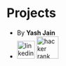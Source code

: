# Projects
- By **Yash Jain**
- <a href="https://www.linkedin.com/in/yash-jain-80ba02196/"><img src="https://cdn-icons-png.flaticon.com/512/174/174857.png" alt="linkedin" width="40" height="40"></a> <a href="https://www.hackerrank.com/yashj133_yj"><img src="https://upload.wikimedia.org/wikipedia/commons/6/65/HackerRank_logo.png" alt="hacker rank" width="50" height="50"></a>
